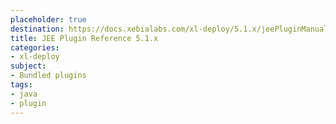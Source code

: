 ```yaml
---
placeholder: true
destination: https://docs.xebialabs.com/xl-deploy/5.1.x/jeePluginManual.html
title: JEE Plugin Reference 5.1.x
categories: 
- xl-deploy
subject:
- Bundled plugins
tags:
- java
- plugin
---
```


